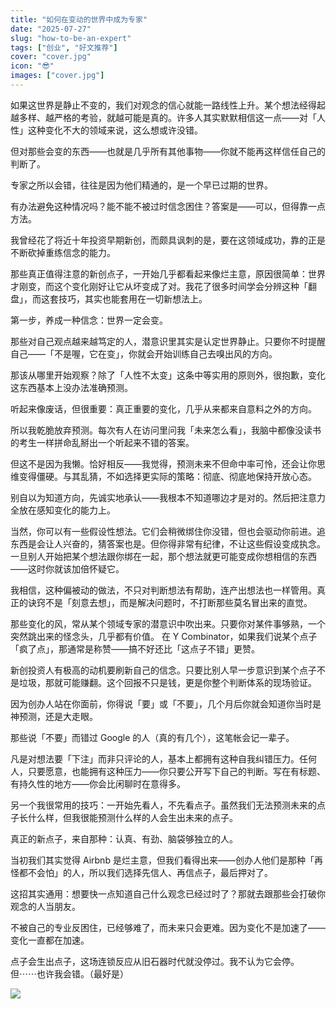 ```yaml
---
title: "如何在变动的世界中成为专家"
date: "2025-07-27"
slug: "how-to-be-an-expert"
tags: ["创业", "好文推荐"]
cover: "cover.jpg"
icon: "😎"
images: ["cover.jpg"]
---
```

如果这世界是静止不变的，我们对观念的信心就能一路线性上升。某个想法经得起越多样、越严格的考验，就越可能是真的。许多人其实默默相信这一点——对「人性」这种变化不大的领域来说，这么想或许没错。



但对那些会变的东西——也就是几乎所有其他事物——你就不能再这样信任自己的判断了。



专家之所以会错，往往是因为他们精通的，是一个早已过期的世界。



有办法避免这种情况吗？能不能不被过时信念困住？答案是——可以，但得靠一点方法。



我曾经花了将近十年投资早期新创，而颇具讽刺的是，要在这领域成功，靠的正是不断砍掉重练信念的能力。



那些真正值得注意的新创点子，一开始几乎都看起来像烂主意，原因很简单：世界才刚变，而这个变化刚好让它从坏变成了对。我花了很多时间学会分辨这种「翻盘」，而这套技巧，其实也能套用在一切新想法上。



第一步，养成一种信念：世界一定会变。



那些对自己观点越来越笃定的人，潜意识里其实是认定世界静止。只要你不时提醒自己——「不是喔，它在变」，你就会开始训练自己去嗅出风的方向。



那该从哪里开始观察？除了「人性不太变」这条中等实用的原则外，很抱歉，变化这东西基本上没办法准确预测。



听起来像废话，但很重要：真正重要的变化，几乎从来都来自意料之外的方向。



所以我乾脆放弃预测。每次有人在访问里问我「未来怎么看」，我脑中都像没读书的考生一样拼命乱掰出一个听起来不错的答案。



但这不是因为我懒。恰好相反——我觉得，预测未来不但命中率可怜，还会让你思维变得僵硬。与其乱猜，不如选择更实际的策略：彻底、彻底地保持开放心态。



别自以为知道方向，先诚实地承认——我根本不知道哪边才是对的。然后把注意力全放在感知变化的能力上。



当然，你可以有一些假设性想法。它们会稍微绑住你没错，但也会驱动你前进。追东西是会让人兴奋的，猜答案也是。但你得非常有纪律，不让这些假设变成执念。
一旦别人开始把某个想法跟你绑在一起，那个想法就更可能变成你想相信的东西——这时你就该加倍怀疑它。



我相信，这种偏被动的做法，不只对判断想法有帮助，连产出想法也一样管用。真正的诀窍不是「刻意去想」，而是解决问题时，不打断那些莫名冒出来的直觉。



那些变化的风，常从某个领域专家的潜意识中吹出来。只要你对某件事够熟，一个突然跳出来的怪念头，几乎都有价值。
在 Y Combinator，如果我们说某个点子「疯了点」，那通常是称赞——搞不好还比「这点子不错」更赞。



新创投资人有极高的动机要刷新自己的信念。只要比别人早一步意识到某个点子不是垃圾，那就可能赚翻。这个回报不只是钱，更是你整个判断体系的现场验证。



因为创办人站在你面前，你得说「要」或「不要」，几个月后你就会知道你当时是神预测，还是大走眼。



那些说「不要」而错过 Google 的人（真的有几个），这笔帐会记一辈子。



凡是对想法要「下注」而非只评论的人，基本上都拥有这种自我纠错压力。任何人，只要愿意，也能拥有这种压力——你只要公开写下自己的判断。写在有标题、有持久性的地方——你会比闲聊时在意得多。



另一个我很常用的技巧：一开始先看人，不先看点子。虽然我们无法预测未来的点子长什么样，但我很能预测什么样的人会生出未来的点子。



真正的新点子，来自那种：认真、有劲、脑袋够独立的人。



当初我们其实觉得 Airbnb 是烂主意，但我们看得出来——创办人他们是那种「再怪都不会怕」的人，所以我们选择先信人、再信点子，最后押对了。



这招其实通用：想要快一点知道自己什么观念已经过时了？那就去跟那些会打破你观念的人当朋友。



不被自己的专业反困住，已经够难了，而未来只会更难。因为变化不是加速了——变化一直都在加速。



点子会生出点子，这场连锁反应从旧石器时代就没停过。我不认为它会停。
但⋯⋯也许我会错。（最好是）




![](https://prod-files-secure.s3.us-west-2.amazonaws.com/112d0858-5090-4d34-a606-b75eb8d65fd2/46476355-9cf3-4e99-9b7a-3531bc426380/1000202064.png?X-Amz-Algorithm=AWS4-HMAC-SHA256&X-Amz-Content-Sha256=UNSIGNED-PAYLOAD&X-Amz-Credential=ASIAZI2LB466ZGXMSWAN%2F20251025%2Fus-west-2%2Fs3%2Faws4_request&X-Amz-Date=20251025T084709Z&X-Amz-Expires=3600&X-Amz-Security-Token=IQoJb3JpZ2luX2VjELf%2F%2F%2F%2F%2F%2F%2F%2F%2F%2FwEaCXVzLXdlc3QtMiJHMEUCIQD%2BIXJxDrZOdkcPn27HQ3erLviiRRJqYw45tskG%2BsqSBwIgYQVl9aj6y4ZpnGdqWxwQgRQ6FU0Sktu4UyEy84CQymAq%2FwMIcBAAGgw2Mzc0MjMxODM4MDUiDLdWJOjsdvSk4wMGBircA7ab2W4yQ16Y87oB7n5N%2BQm3DCCQlnb8e0YYEs1wueWhAKsobkRS6sAd92rv1cIVXcevpFleSJ5d7bRdcxfK2o8tx0Esy8F8OOEd11tJwYBNYh2rVN55nbOQJMfBWNz2yV2qkTVyk%2FJDn566r%2BcrWus%2Bdqr2ASk82jmYbywLLScRwnNXpkc%2FueCYF%2BO%2F7Qo1zlBkIEp9IMBEcYccMIMZSLnCFckkQfw8FVw0I%2BsA7xgqfS4rbQ%2FsDNUVD5Mv1ivFnF6ZSTRiUKU5K6iBiDCG60sBxECoYc2Ajbvoc8oriFkPuOqzIQUXfMpbKOhLZpmaQoCloG3kd3Y%2B11hxFqhsYsYRyt4KmRhCl1n5tRSQdeKXubevcTymyc3nB2Zsj0wMx0OVNIVvC8ZPfEYThgORWmZSQCT6Wd09casU5qTvKozFp0xo6kjfQsc7XCYqYOot4lCTICV7Hd%2BHGJ77XTzWhl1MzVHs%2BRzdjlOOmIsqfbR82ZC%2B1HbfJSxAlBYEqui64c9eugFx4VFjK3%2B%2FBi9PRV889p26AbeisNK0MLcmbYscwgobes6XG5r5hdcqvvu8UiviqKFgOlMyyxiVHmDoJtGXGnDBbJCtDL4xnDRExTz1ZB%2FZy2XVt4uigq44MKnr8ccGOqUB6boCcDVose59SejfGUX5qZaFm9TeDsSihQcox%2FyadvPU9PILW5rZe02PJk%2BoNPIYeMxoKefwQ0KsTtK%2B1dR%2F99yTo9eVJKR%2BvaVi5SgD795%2B6xEcLULWoKEi0rTn088%2BObMuzVeV4b3yXw2I4D05OYRG6us177bGopehTvmKnKd2MwwmAcX9hyeB7qeD6Ldb9qtYm%2BmjW6iMvgtFuP6IRhmZs5pR&X-Amz-Signature=a25d18068f858177efebde45f213390ead5e2015d00097ceb12155e760126bf7&X-Amz-SignedHeaders=host&x-amz-checksum-mode=ENABLED&x-id=GetObject)

